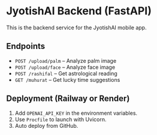 # JyotishAI Backend (FastAPI)

This is the backend service for the JyotishAI mobile app.

## Endpoints

- `POST /upload/palm` – Analyze palm image
- `POST /upload/face` – Analyze face image
- `POST /rashifal` – Get astrological reading
- `GET /muhurat` – Get lucky time suggestions

## Deployment (Railway or Render)

1. Add `OPENAI_API_KEY` in the environment variables.
2. Use `Procfile` to launch with Uvicorn.
3. Auto deploy from GitHub.
